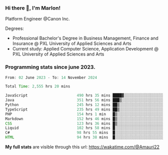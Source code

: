 
### Hi there 👋, I'm Marlon!

Platform Engineer @Canon Inc.

Degrees: 
- Professional Bachelor's Degree in Business Management, Finance and Insurance @ PXL University of Applied Sciences and Arts
- Current study: Applied Computer Science, Application Development @ PXL University of Applied Sciences and Arts

### Programming stats since june 2023.
<!--START_SECTION:waka-->

```java
From: 02 June 2023 - To: 14 November 2024

Total Time: 2,555 hrs 20 mins

JavaScript                      490 hrs 35 mins ████▓░░░░░░░░░░░░░░░░░░░░   18.87 %
Java                            351 hrs 56 mins ███▒░░░░░░░░░░░░░░░░░░░░░   13.54 %
Python                          245 hrs 12 mins ██▒░░░░░░░░░░░░░░░░░░░░░░   09.43 %
TypeScript                      235 hrs 49 mins ██▒░░░░░░░░░░░░░░░░░░░░░░   09.07 %
PHP                             154 hrs 1 min   █▒░░░░░░░░░░░░░░░░░░░░░░░   05.92 %
Markdown                        152 hrs 46 mins █▒░░░░░░░░░░░░░░░░░░░░░░░   05.88 %
CSS                             123 hrs 36 mins █▒░░░░░░░░░░░░░░░░░░░░░░░   04.75 %
Liquid                          102 hrs 58 mins █░░░░░░░░░░░░░░░░░░░░░░░░   03.96 %
C#                              98 hrs 55 mins  █░░░░░░░░░░░░░░░░░░░░░░░░   03.80 %
HTML                            94 hrs 38 mins  █░░░░░░░░░░░░░░░░░░░░░░░░   03.64 %
```

<!--END_SECTION:waka-->
**My full stats** are visible through this url: https://wakatime.com/@Amauri22
